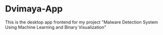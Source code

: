 # Dvimaya-App
This is the desktop app frontend for my project "Malware Detection System Using Machine Learning and Binary Visualization"
